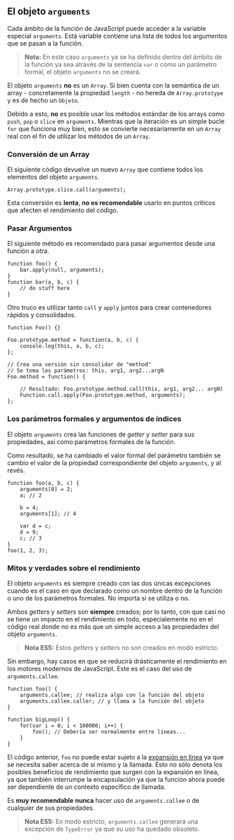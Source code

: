 ## El objeto `arguments`

Cada ámbito de la función de JavaScript puede acceder a la variable especial `arguments`.
Está variable contiene una lista de todos los argumentos que se pasan a la función.

> **Nota:** En este caso `arguments` ya se ha definido dentro del ámbito de la
> función ya sea através de la sentencia `var` o como un parámetro formal,
> el objeto `arguments` no se creará.

El objeto `arguments` **no** es un `Array`. Si bien cuenta con la semántica
de un array - concretamente la propiedad `length` - no hereda de 
`Array.prototype` y es de hecho un `Objeto`.

Debido a esto, **no** es posible usar los métodos estándar de los arrays como `push`,
`pop` o `slice` en `arguments`. Mientras que la iteración es un simple bucle `for` que 
funciona muy bien, esto se convierte necesariamente en un `Array` real con el
fin de utilizar los métodos de un `Array`.

### Conversión de un Array

El siguiente código devuelve un nuevo `Array` que contiene todos los elementos del
objeto `arguments`.

    Array.prototype.slice.call(arguments);

Esta conversión es **lenta**, **no es recomendable** usarlo en puntos criticos que
afecten el rendimiento del código.

### Pasar Argumentos

El siguiente método es recomendado para pasar argumentos desde una función a 
otra.

    function foo() {
        bar.apply(null, arguments);
    }
    function bar(a, b, c) {
        // do stuff here
    }

Otro truco es utilizar tanto `call` y `apply` juntos para crear contenedores rápidos y
consolidados.

    function Foo() {}

    Foo.prototype.method = function(a, b, c) {
        console.log(this, a, b, c);
    };

    // Crea una versión sin consolidar de "method" 
    // Se toma los parámetros: this, arg1, arg2...argN
    Foo.method = function() {

        // Resultado: Foo.prototype.method.call(this, arg1, arg2... argN)
        Function.call.apply(Foo.prototype.method, arguments);
    };


### Los parámetros formales y argumentos de índices

El objeto `arguments` crea las funciones de *getter* y *setter* para sus
propiedades, así como parámetros formales de la función.

Como resultado, se ha cambiado el valor formal del parámetro también se cambio el 
valor de la propiedad correspondiente del objeto `arguments`, y al revés.

    function foo(a, b, c) {
        arguments[0] = 2;
        a; // 2                                                           

        b = 4;
        arguments[1]; // 4

        var d = c;
        d = 9;
        c; // 3
    }
    foo(1, 2, 3);

### Mitos y verdades sobre el rendimiento

El objeto `arguments` es siempre creado con las dos únicas excepciones cuando es
el caso en que declarado como un nombre dentro de la función o uno de los 
parámetros formales. No importa si se utiliza o no.

Ambos *getters* y *setters* son **siempre** creados; por lo tanto, con que casi no se
tiene un impacto en el rendimiento en todo, especialemente no en el código real donde no 
es más que un simple acceso a las propiedades del objeto `arguments`.

> **Nota ES5:** Estos *getters* y *setters* no son creados en modo estricto.

Sin embargo, hay casos en que se reducirá drásticamente el rendimiento en los motores
modernos de JavaScript. Este es el caso del uso de `arguments.callee`.

    function foo() {
        arguments.callee; // realiza algo con la función del objeto
        arguments.callee.caller; // y llama a la función del objeto
    }

    function bigLoop() {
        for(var i = 0; i < 100000; i++) {
            foo(); // Debería ser normalmente entre líneas...
        }
    }

El código anterior, `foo` no puede estar sujeto a la [expansión en línea][1] ya que se 
necesita saber acerca de sí mismo y la llamada. Esto no sólo denota los posibles beneficios
de rendimiento que surgen con la expansión en línea, ya que también interrumpe la encapsulación
ya que la función ahora puede ser dependiente de un contexto específico de llamada.

Es **muy recomendable**  **nunca** hacer uso de `arguments.callee` o de cualquier
de sus propiedades.

> **Nota ES5:** En modo estricto, `arguments.callee` generará una excepción de `TypeError` ya que 
> su uso ha quedado obsoleto.

[1]: http://en.wikipedia.org/wiki/Inlining


